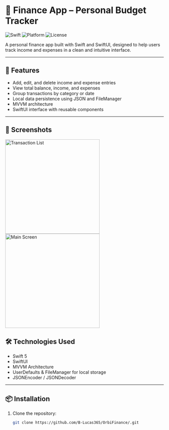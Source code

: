 # 📱 Finance App – Personal Budget Tracker

![Swift](https://img.shields.io/badge/Swift-6.0-orange)
![Platform](https://img.shields.io/badge/Platform-iOS-lightgrey)
![License](https://img.shields.io/badge/License-MIT-blue)

A personal finance app built with Swift and SwiftUI, designed to help users track income and expenses in a clean and intuitive interface.

---

## 🚀 Features

- Add, edit, and delete income and expense entries
- View total balance, income, and expenses
- Group transactions by category or date
- Local data persistence using JSON and FileManager
- MVVM architecture
- SwiftUI interface with reusable components

---

## 📸 Screenshots

<img src="https://github.com/user-attachments/assets/bf507a46-0a7d-4835-9650-bcfbfd6dbca3" alt="Transaction List" width="300"/>
<img src="https://github.com/user-attachments/assets/bc36e4be-9f56-494d-a648-68e39aa7970b" alt="Main Screen" width="300"/>

## 🛠 Technologies Used

- Swift 5
- SwiftUI
- MVVM Architecture
- UserDefaults & FileManager for local storage
- JSONEncoder / JSONDecoder

---

## 📦 Installation

1. Clone the repository:
   ```bash
   git clone https://github.com/B-Lucas365/OrbiFinance/.git
